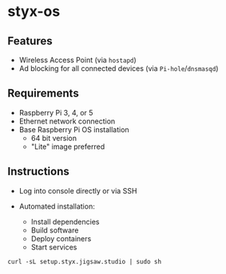 # styx-os

## Features
- Wireless Access Point (via `hostapd`)
- Ad blocking for all connected devices (via `Pi-hole`/`dnsmasqd`)

## Requirements
- Raspberry Pi 3, 4, or 5
- Ethernet network connection
- Base Raspberry Pi OS installation
  - 64 bit version
  - "Lite" image preferred

## Instructions

- Log into console directly or via SSH

- Automated installation:
  - Install dependencies
  - Build software
  - Deploy containers
  - Start services
```shell
curl -sL setup.styx.jigsaw.studio | sudo sh
```
